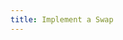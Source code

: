 ```yaml
---
title: Implement a Swap
---
```


<ExternalRedirect href="https://docs.starswap.xyz/protocol/V2/guides/smart-contract-integration/trading-from-a-smart-contract" />
